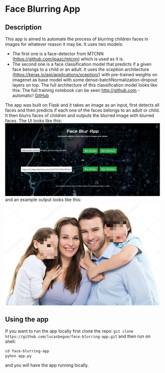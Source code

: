# Face Blurring App


## Description
This app is aimed to automate the process of blurring children faces in images for 
whatever reason it may be. It uses two models: 
* The first one is a face-detector from MTCNN (https://github.com/ipazc/mtcnn) which
is used as it is.
* The second one is a face classification model that predicts if a given face belongs
to a child or an adult. It uses the xception architecture 
(https://keras.io/api/applications/xception/) with pre-trained weights on imagenet as
base model with some dense-batchNormalization-dropout layers on top. The full 
architecture of this classification model looks like this: 
The full training notebook can be seen http://github.com - automatic!
[GitHub](http://github.com)


The app was built on Flask and it takes an image as an input, first detects all faces
and then predicts if each one of the faces belongs to an adult or child. It then blurrs 
faces of children and outputs the blurred image with blurred faces. 
The UI looks like this: 
![UI image](/static/exampleUI.png)
and an example output looks like this:
![Example Image](/static/blurred/blurred.jpg)

## Using the app
If you want to run the app locally first clone the repo:
`git clone https://github.com/lucasbegue/face-blurring-app.git`
and then run on shell:
```
cd face-blurring-app
pyhon app.py
```
and you will have the app running locally.


